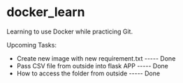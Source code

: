 # docker_learn
Learning to use Docker while practicing Git.


Upcoming Tasks:
- Create new image with new requirement.txt    ----- Done
- Pass CSV file from outside into flask APP    ----- Done
- How to access the folder from outside        ----- Done
